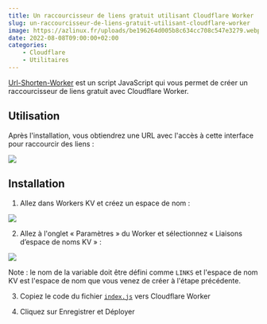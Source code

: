 ```yaml
---
title: Un raccourcisseur de liens gratuit utilisant Cloudflare Worker
slug: un-raccourcisseur-de-liens-gratuit-utilisant-cloudflare-worker
image: https://azlinux.fr/uploads/be196264d005b8c634cc708c547e3279.webp
date: 2022-08-08T09:00:00+02:00
categories:
    - Cloudflare
    - Utilitaires
---
```


[Url-Shorten-Worker](https://github.com/xyTom/Url-Shorten-Worker) est un script JavaScript qui vous permet de créer un raccourcisseur de liens gratuit avec Cloudflare Worker.

## Utilisation

Après l'installation, vous obtiendrez une URL avec l'accès à cette interface pour raccourcir des liens :

![](https://azlinux.fr/uploads/d4342d65639831aa3d5e4aa6a24bce59.webp)

## Installation

1. Allez dans Workers KV et créez un espace de nom :

![](https://azlinux.fr/uploads/472ce7312c6931788b10bc65deb97cd2.webp)

2. Allez à l'onglet « Paramètres » du Worker et sélectionnez « Liaisons d’espace de noms KV » :

![](https://azlinux.fr/uploads/2c731470ffc54091718d2063a8d66b4b.webp)

Note : le nom de la variable doit être défini comme `LINKS` et l'espace de nom KV est l'espace de nom que vous venez de créer à l'étape précédente.

3. Copiez le code du fichier [`index.js`](https://github.com/xyTom/Url-Shorten-Worker/raw/main/index.js) vers Cloudflare Worker

4. Cliquez sur Enregistrer et Déployer
